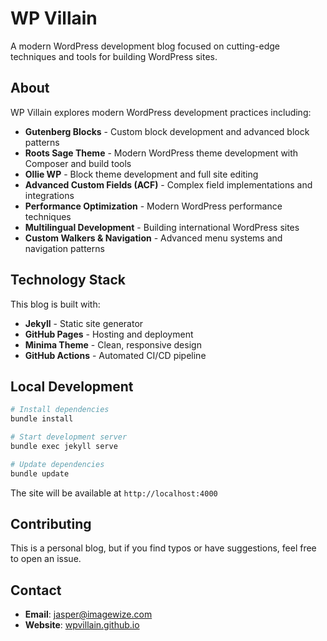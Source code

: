 # WP Villain

A modern WordPress development blog focused on cutting-edge techniques and tools for building WordPress sites.

## About

WP Villain explores modern WordPress development practices including:

- **Gutenberg Blocks** - Custom block development and advanced block patterns
- **Roots Sage Theme** - Modern WordPress theme development with Composer and build tools
- **Ollie WP** - Block theme development and full site editing
- **Advanced Custom Fields (ACF)** - Complex field implementations and integrations
- **Performance Optimization** - Modern WordPress performance techniques
- **Multilingual Development** - Building international WordPress sites
- **Custom Walkers & Navigation** - Advanced menu systems and navigation patterns

## Technology Stack

This blog is built with:
- **Jekyll** - Static site generator
- **GitHub Pages** - Hosting and deployment
- **Minima Theme** - Clean, responsive design
- **GitHub Actions** - Automated CI/CD pipeline

## Local Development

```bash
# Install dependencies
bundle install

# Start development server
bundle exec jekyll serve

# Update dependencies
bundle update
```

The site will be available at `http://localhost:4000`

## Contributing

This is a personal blog, but if you find typos or have suggestions, feel free to open an issue.

## Contact

- **Email**: jasper@imagewize.com
- **Website**: [wpvillain.github.io](https://wpvillain.github.io)
